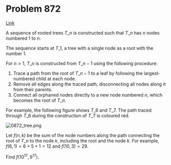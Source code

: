 # Problem 872

[Link](https://projecteuler.net/problem=872)

A sequence of rooted trees $T\_n$ is constructed such that $T\_n$ has $n$ nodes numbered $1$ to $n$.

The sequence starts at $T\_1$, a tree with a single node as a root with the number $1$.

For $n > 1$, $T\_n$ is constructed from $T\_{n-1}$ using the following procedure: 

1.  Trace a path from the root of $T\_{n-1}$ to a leaf by following the largest-numbered child at each node.
2.  Remove all edges along the traced path, disconnecting all nodes along it from their parents.
3.  Connect all orphaned nodes directly to a new node numbered $n$, which becomes the root of $T\_n$.

For example, the following figure shows $T\_6$ and $T\_7$. The path traced through $T\_6$ during the construction of $T\_7$ is coloured red.

![0872_tree.png](resources/images/0872_tree.png?1703839264)

Let $f(n, k)$ be the sum of the node numbers along the path connecting the root of $T\_n$ to the node $k$, including the root and the node $k$. For example, $f(6, 1) = 6 + 5 + 1 = 12$ and $f(10, 3) = 29$.

Find $f(10^{17}, 9^{17})$.